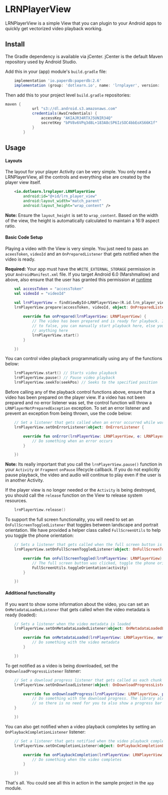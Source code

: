 # LRNPlayerView
LRNPlayerView is a simple View that you can plugin to your Android apps to quickly get vectorized video playback working.

## Install
The Gradle dependency is available via jCenter. jCenter is the default Maven repository used by Android Studio.

Add this in your (app) module's `build.gradle` file:
```groovy
    implementation 'io.paperdb:paperdb:2.6'
    implementation (group: 'dotlearn.io', name: 'lrnplayer', version: '1.3.8', ext: 'aar', classifier: 'release')
```

Then add this to your project level `build.gradle` repositories:
```groovy
maven {
            url "s3://dl.android.s3.amazonaws.com"
            credentials(AwsCredentials) {
                accessKey "AKIAJR34RTXJ5UNIR34Q"
                secretKey "bPV8v6VPq3d8L+183A8cSP6IzSOC4bbEoXS66K1f"
            }
        }
```
## Usage

#### Layouts
The layout for your player Activity can be very simple. You only need a LRNPlayerView, all the controls and everything else are created by the player view itself.
```xml
    <io.dotlearn.lrnplayer.LRNPlayerView
        android:id="@+id/lrn_player_view"
        android:layout_width="match_parent"
        android:layout_height="wrap_content" />
```

<b>Note:</b> Ensure the `layout_height` is set to `wrap_content`. Based on the width of the view, the height is automatically calculated to maintain a 16:9 aspect ratio.

#### Basic Code Setup

Playing a video with the View is very simple. You just need to pass an `aceesToken`, `videoId` and an `OnPreparedListener` that gets notified when the video is ready.

<b>Required:</b> Your app must have the `WRITE_EXTERNAL_STORAGE` permission in your `AndroidManifest.xml` file.
If you target Android 6.0 (Marshmallow) and above, also ensure that the user has granted this permission at [runtime](https://developer.android.com/training/permissions/requesting.html)

```kotlin
    val accessToken = "accessToken"
    val videoId = "videoId"

    val lrnPlayerView = findViewById<LRNPlayerView>(R.id.lrn_player_view)
    lrnPlayerView.prepare(accessToken, videoId, object: OnPreparedListener {
            
        override fun onPrepared(lrnPlayerView: LRNPlayerView) {
            // The video has been prepared and is ready for playback. If you set autoStart
            // to false, you can manually start playback here, else you don't have to do
            // anything here
            lrnPlayerView.start()
        }

    })
```

You can control video playback programmatically using any of the functions below:
```kotlin
    lrnPlayerView.start() // Starts video playback
    lrnPlayerView.pause() // Pause video playback
    lrnPlayerView.seekTo(seekPos) // Seeks to the specified position
```

Before calling any of the playback control functions above, ensure that a video has been prepared on the player view. If a video has not been prepared and no error listener was set, the control function will throw a `LRNPlayerNotPreparedException` exception. To set an error listener and prevent an exception from being thrown, use the code below:
```kotlin
    // Set a listener that gets called when an error occurred while working with the LRNPlayerView
    lrnPlayerView.setOnErrorListener(object: OnErrorListener {

        override fun onError(lrnPlayerView: LRNPlayerView, e: LRNPlayerException) {
            // Do something when an error occurs
        }

    })
```

<b>Note:</b> Its really important that you call the `lrnPlayerView.pause()` function in your `Activity` or `Fragment` `onPause` lifecycle callback. If you do not explicitly pause playback, the video and audio will continue to play even if the user is in another Activity.

If the player view is no longer needed or the `Activity` is being destroyed, you should call the `release` function on the View to release system resources.
```kotlin
    lrnPlayerView.release()
```

To support the full screen functionality, you will need to set an `OnFullScreenToggledListener` that toggles between landscape and portrait orientation. We have provided a helper class called `FullScreenUtils` to help you toggle the phone orientation:
```kotlin
    // Sets a listener that gets called when the full screen button is clicked
    lrnPlayerView.setOnFullScreenToggledListener(object: OnFullScreenToggledListener{

        override fun onFullScreenToggled(lrnPlayerView: LRNPlayerView) {
            // The full screen button was clicked, toggle the phone orientation
            FullScreenUtils.toggleOrientation(activity)
        }

    })
```

#### Additional functionality
If you want to show some information about the video, you can set an `OnMetadataLoadedListener` that gets called when the video metadata is ready (loaded):
```kotlin
    // Sets a listener when the video metadata is loaded
    lrnPlayerView.setOnMetadataLoadedListener(object: OnMetadataLoadedListener{

        override fun onMetadataLoaded(lrnPlayerView: LRNPlayerView, metadata: VideoMetadata) {
            // Do something with the video metadata
        }

    })
```

To get notified as a video is being downloaded, set the `OnDownloadProgressListener` listener:
```kotlin
    // Set a download progress listener that gets called as each chunk of the video is downloaded
    lrnPlayerView.setOnDownloadListener(object: OnDownloadProgressListener{

        override fun onDownloadProgress(lrnPlayerView: LRNPlayerView, progressPercent: Float) {
            // Do something with the download progress. The library already shows a progress bar
            // so there is no need for you to also show a progress bar
    }

    })
```

You can also get notified when a video playback completes by setting an `OnPlaybackCompletionListener` listener:
```kotlin
    // Set a listener that gets notified when the video playback completes
    lrnPlayerView.setOnCompletionListener(object: OnPlaybackCompletionListener {

        override fun onPlaybackCompletion(lrnPlayerView: LRNPlayerView) {
            // Do something when the video completes
        }

    })
```

That's all. You could see all this in action in the sample project in the `app` module.